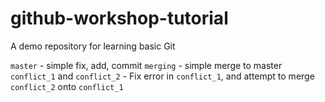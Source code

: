 # github-workshop-tutorial
A demo repository for learning basic Git

`master` - simple fix, add, commit
`merging` - simple merge to master
`conflict_1` and `conflict_2` - Fix error in `conflict_1`, and attempt to merge `conflict_2` onto `conflict_1`
